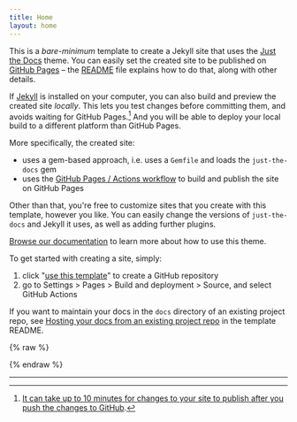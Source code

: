 ```yaml
---
title: Home
layout: home
---
```


This is a *bare-minimum* template to create a Jekyll site that uses the [Just the Docs] theme. You can easily set the created site to be published on [GitHub Pages] – the [README] file explains how to do that, along with other details.

If [Jekyll] is installed on your computer, you can also build and preview the created site *locally*. This lets you test changes before committing them, and avoids waiting for GitHub Pages.[^1] And you will be able to deploy your local build to a different platform than GitHub Pages.

More specifically, the created site:

- uses a gem-based approach, i.e. uses a `Gemfile` and loads the `just-the-docs` gem
- uses the [GitHub Pages / Actions workflow] to build and publish the site on GitHub Pages

Other than that, you're free to customize sites that you create with this template, however you like. You can easily change the versions of `just-the-docs` and Jekyll it uses, as well as adding further plugins.

[Browse our documentation][Just the Docs] to learn more about how to use this theme.

To get started with creating a site, simply:

1. click "[use this template]" to create a GitHub repository
2. go to Settings > Pages > Build and deployment > Source, and select GitHub Actions

If you want to maintain your docs in the `docs` directory of an existing project repo, see [Hosting your docs from an existing project repo](https://github.com/just-the-docs/just-the-docs-template/blob/main/README.md#hosting-your-docs-from-an-existing-project-repo) in the template README.

<!-- Include Chart.js library -->
<script src="https://cdn.jsdelivr.net/npm/chart.js"></script>

<div style="width: 50%">
  <canvas id="canvas" height="450" width="600"></canvas>
</div>

{% raw %}
<script>
  // Use Liquid to pass the JSON data from _data/chart_data.json
  var chartData = {
    labels: {{ site.data.chart_data.labels | jsonify }},
    datasets: [
      {
        label: {{ site.data.chart_data.datasets[0].label | jsonify }},
        data: {{ site.data.chart_data.datasets[0].data | jsonify }},
      },
      {
        label: {{ site.data.chart_data.datasets[1].label | jsonify }},
        data: {{ site.data.chart_data.datasets[1].data | jsonify }},
      }
    ]
  };

  window.onload = function () {
    var ctx = document.getElementById("canvas").getContext("2d");
    var myLineChart = new Chart(ctx, {
      type: 'line',
      data: chartData,
      options: {
        responsive: true,
      }
    });
  };
</script>
{% endraw %}


----

[^1]: [It can take up to 10 minutes for changes to your site to publish after you push the changes to GitHub](https://docs.github.com/en/pages/setting-up-a-github-pages-site-with-jekyll/creating-a-github-pages-site-with-jekyll#creating-your-site).

[Just the Docs]: https://just-the-docs.github.io/just-the-docs/
[GitHub Pages]: https://docs.github.com/en/pages
[README]: https://github.com/just-the-docs/just-the-docs-template/blob/main/README.md
[Jekyll]: https://jekyllrb.com
[GitHub Pages / Actions workflow]: https://github.blog/changelog/2022-07-27-github-pages-custom-github-actions-workflows-beta/
[use this template]: https://github.com/just-the-docs/just-the-docs-template/generate
